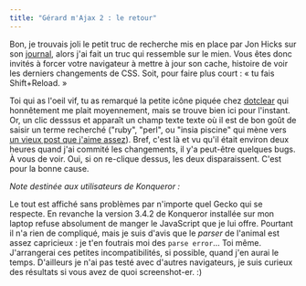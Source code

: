 ```yaml
---
title: "Gérard m'Ajax 2 : le retour"
---
```


Bon, je trouvais joli le petit truc de recherche mis en place par Jon Hicks
sur son [journal](http://www.hicksdesign.co.uk/journal/), alors j'ai fait un
truc qui ressemble sur le mien. Vous êtes donc invités à forcer votre
navigateur à mettre à jour son cache, histoire de voir les derniers
changements de CSS. Soit, pour faire plus court : « tu fais Shift+Reload. »

Toi qui as l'oeil vif, tu as remarqué la petite icône piquée chez
[dotclear](http://www.dotclear) qui honnêtement me plait moyennement, mais se
trouve bien ici pour l'instant. Or, un clic desssus et apparaît un champ texte
texte où il est de bon goût de saisir un terme recherché ("ruby", "perl", ou
"insia piscine" qui mène vers [un vieux post que j'aime
assez](http://cyprio.net/wtf/2002-11-03-216.wtf.html)). Bref, c'est là et vu
qu'il était environ deux heures quand j'ai commité les changements, il y'a
peut-être quelques bugs. À vous de voir. Oui, si on re-clique dessus, les deux
disparaissent. C'est pour la bonne cause.

_Note destinée aux utilisateurs de Konqueror :_

Le tout est affiché sans problèmes par n'importe quel Gecko qui se respecte.
En revanche la version 3.4.2 de Konqueror installée sur mon laptop refuse
absolument de manger le JavaScript que je lui offre. Pourtant il n'a rien de
compliqué, mais je suis d'avis que le _parser_ de l'animal est assez
capricieux : je t'en foutrais moi des `parse error`... Toi même. J'arrangerai
ces petites incompatibilités, si possible, quand j'en aurai le temps.
D'ailleurs je n'ai pas testé avec d'autres navigateurs, je suis curieux des
résultats si vous avez de quoi screenshot-er. :)

